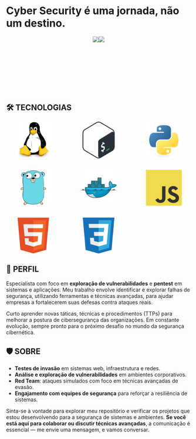 # Cyber Security é uma jornada, não um destino.

<div align="center" style="display: flex; align-items: center; justify-content: center;">
  <img height="150em" src="https://github-readme-stats.vercel.app/api/top-langs/?username=reisluan&layout=compact&theme=dark" />
  <img height="150em" src="https://github-readme-streak-stats.herokuapp.com/?user=reisluan&theme=dark" />
</div>

## 🛠️ TECNOLOGIAS

<div align="center">
  <div style="display: grid; grid-template-columns: repeat(auto-fit, minmax(120px, 1fr)); gap: 30px; justify-items: center;">
    <img align="center" alt="Linux" height="100" width="100" src="https://raw.githubusercontent.com/devicons/devicon/master/icons/linux/linux-original.svg">
    <img align="center" alt="Bash" height="100" width="100" src="https://raw.githubusercontent.com/devicons/devicon/master/icons/bash/bash-original.svg">
    <img align="center" alt="Python" height="100" width="100" src="https://raw.githubusercontent.com/devicons/devicon/master/icons/python/python-original.svg">
    <img align="center" alt="Go" height="100" width="100" src="https://raw.githubusercontent.com/devicons/devicon/master/icons/go/go-original.svg">
    <img align="center" alt="Docker" height="100" width="100" src="https://raw.githubusercontent.com/devicons/devicon/master/icons/docker/docker-original.svg">
    <img align="center" alt="JavaScript" height="100" width="100" src="https://raw.githubusercontent.com/devicons/devicon/master/icons/javascript/javascript-original.svg">
    <img align="center" alt="HTML5" height="100" width="100" src="https://raw.githubusercontent.com/devicons/devicon/master/icons/html5/html5-original.svg">
    <img align="center" alt="CSS3" height="100" width="100" src="https://raw.githubusercontent.com/devicons/devicon/master/icons/css3/css3-original.svg">
  </div>
</div>


## 🧠 PERFIL

Especialista com foco em **exploração de vulnerabilidades** e **pentest** em sistemas e aplicações. Meu trabalho envolve identificar e explorar falhas de segurança, utilizando ferramentas e técnicas avançadas, para ajudar empresas a fortalecerem suas defesas contra ataques reais.

Curto aprender novas táticas, técnicas e procedimentos (TTPs) para melhorar a postura de cibersegurança das organizações. Em constante evolução, sempre pronto para o próximo desafio no mundo da segurança cibernética.

## 🛡️ SOBRE

- **Testes de invasão** em sistemas web, infraestrutura e redes.
- **Análise e exploração de vulnerabilidades** em ambientes corporativos.
- **Red Team**: ataques simulados com foco em técnicas avançadas de evasão.
- **Engajamento com equipes de segurança** para reforçar a resiliência de sistemas.

Sinta-se à vontade para explorar meu repositório e verificar os projetos que estou desenvolvendo para a segurança de sistemas e ambientes. **Se você está aqui para colaborar ou discutir técnicas avançadas**, a comunicação é essencial — me envie uma mensagem, e vamos conversar.

